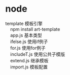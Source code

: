 # node

template 模板引擎<br>
  &nbsp;&nbsp;&nbsp;&nbsp;npm install art-template<br>
  &nbsp;&nbsp;&nbsp;&nbsp;app.js 基本类型<br>
  &nbsp;&nbsp;&nbsp;&nbsp;ifelse.js 使用if例子<br>
  &nbsp;&nbsp;&nbsp;&nbsp;for.js 使用for例子<br>
  &nbsp;&nbsp;&nbsp;&nbsp;includeT.js 使用公共子模版<br>
  &nbsp;&nbsp;&nbsp;&nbsp;extend.js 继承模板<br>
  &nbsp;&nbsp;&nbsp;&nbsp;import.js 模板配置<br>
